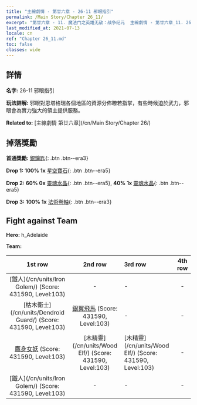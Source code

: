 ```yaml
---
title: "主線劇情 - 第廿六章 - 26-11 邪眼指引"
permalink: /Main Story/Chapter 26_11/
excerpt: "第廿六章 - 11. 魔法门之英雄无敌：战争纪元  主線劇情 - 第廿六章_11. 26-11 邪眼指引"
last_modified_at: 2021-07-13
locale: cn
ref: "Chapter 26_11.md"
toc: false
classes: wide
---
```


## 詳情

 **名字:** 26-11 邪眼指引

 **玩法詳解:** 邪眼對恩塔格瑞各個地區的資源分佈瞭若指掌，有些時候迫於武力，邪眼會為實力強大的領主提供服務。

 **Related to:** [主線劇情 第廿六章](/cn/Main Story/Chapter 26/)

## 掉落獎勵

 **首通獎勵:** [銀鑰匙](/cn/Items/con_693/){: .btn .btn--era3}

 **Drop 1:** **100% 1x** [星空寶石](/cn/Items/mat_93/){: .btn .btn--era5}

 **Drop 2:** **60% 0x** [靈魂水晶](/cn/Items/mat_87/){: .btn .btn--era5}, **40% 1x** [靈魂水晶](/cn/Items/mat_87/){: .btn .btn--era5}

 **Drop 3:** **100% 1x** [法術卷軸](/cn/Items/con_694/){: .btn .btn--era3}


## Fight against Team
 **Hero:** h_Adelaide

 **Team:**


  | 1st row | 2nd row | 3rd row | 4th row |
  |:----:|:----:|:----|:----:|
  | [鐵人](/cn/units/Iron Golem/) (Score: 431590, Level:103)  | - | - | - |
  | [枯木衛士](/cn/units/Dendroid Guard/) (Score: 431590, Level:103)  | [銀翼飛馬](/cn/units/Pegasus/) (Score: 431590, Level:103)  | - | - |
  | [鷹身女妖](/cn/units/Harpy/) (Score: 431590, Level:103)  | [木精靈](/cn/units/Wood Elf/) (Score: 431590, Level:103)  | [木精靈](/cn/units/Wood Elf/) (Score: 431590, Level:103)  | - |
  | [鐵人](/cn/units/Iron Golem/) (Score: 431590, Level:103)  | - | - | - |


